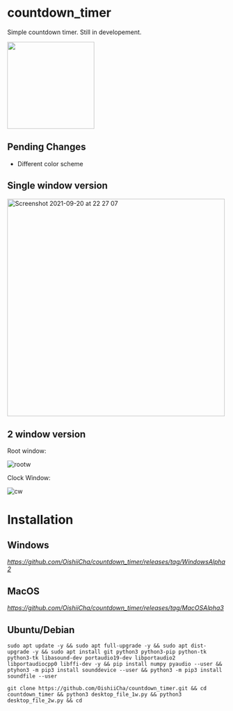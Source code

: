 # countdown_timer
Simple countdown timer.
Still in developement. 

<img src="https://user-images.githubusercontent.com/86476845/134657792-611caccd-e368-4da1-b4b8-593edcea0118.png" width="200" height="200">


## Pending Changes
- Different color scheme


## Single window version
<img width="500" alt="Screenshot 2021-09-20 at 22 27 07" src="https://user-images.githubusercontent.com/86476845/134142048-1822622b-816c-4c99-a3d5-523306d0b522.png">


## 2 window version

Root window:

![rootw](https://user-images.githubusercontent.com/86476845/134584732-2928631a-70e4-4fa8-a47e-157a5d95fdbe.png)


Clock Window:

![cw](https://user-images.githubusercontent.com/86476845/134584753-4e533936-42cb-4cfb-86e3-7cfb41b3d304.png)


# Installation

## Windows

*https://github.com/OishiiCha/countdown_timer/releases/tag/WindowsAlpha2*

## MacOS

*https://github.com/OishiiCha/countdown_timer/releases/tag/MacOSAlpha3*


## Ubuntu/Debian
```
sudo apt update -y && sudo apt full-upgrade -y && sudo apt dist-upgrade -y && sudo apt install git python3 python3-pip python-tk python3-tk libasound-dev portaudio19-dev libportaudio2 libportaudiocpp0 libffi-dev -y && pip install numpy pyaudio --user && ptyhon3 -m pip3 install sounddevice --user && python3 -m pip3 install soundfile --user
```

```
git clone https://github.com/OishiiCha/countdown_timer.git && cd countdown_timer && python3 desktop_file_1w.py && python3 desktop_file_2w.py && cd

```
